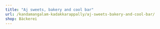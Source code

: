 ```yaml
---
title: "Aj sweets, bakery and cool bar"
url: /kandamangalam-kadakkarappally/aj-sweets-bakery-and-cool-bar/
shop: Bäckerei
---
```

